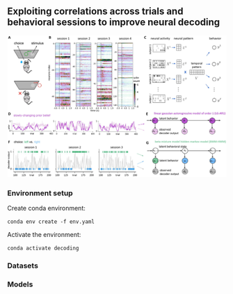 ## Exploiting correlations across trials and behavioral sessions to improve neural decoding

<p align="center">
    <img src=assets/figure.jpg />
</p>

### Environment setup

Create conda environment:

```
conda env create -f env.yaml
```

Activate the environment:
```
conda activate decoding
```
  

### Datasets
  


### Models


